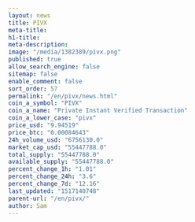 ```yaml
---
layout: news
title: PIVX
meta-title: 
h1-title: 
meta-description: 
image: "/media/1382389/pivx.png"
published: true
allow_search_engine: false
sitemap: false
enable_comment: false
sort_order: 57
permalink: "/en/pivx/news.html"
coin_a_symbol: "PIVX"
coin_a_name: "Private Instant Verified Transaction"
coin_a_lower_case: "pivx"
price_usd: "9.94519"
price_btc: "0.00084643"
24h_volume_usd: "6756130.0"
market_cap_usd: "55447788.0"
total_supply: "55447788.0"
available_supply: "55447788.0"
percent_change_1h: "1.01"
percent_change_24h: "3.6"
percent_change_7d: "12.16"
last_updated: "1517140748"
parent-url: "/en/pivx/"
author: Sam
---
```


